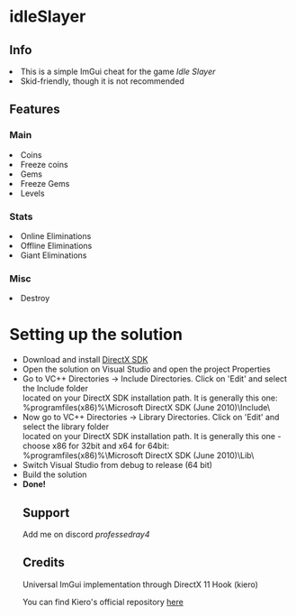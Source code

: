 # idleSlayer

## Info
<li>This is a simple ImGui cheat for the game <i>Idle Slayer</i></li>
<li>Skid-friendly, though it is not recommended</li>

## Features 
### Main
<li>Coins</li>
<li>Freeze coins</li>
<li>Gems</li>
<li>Freeze Gems</li>
<li>Levels</li>

### Stats
<li>Online Eliminations</li>
<li>Offline Eliminations</li>
<li>Giant Eliminations</li>

### Misc
<li>Destroy</li>

<h1>Setting up the solution</h1>
<ul>
  <li>Download and install <a href="https://www.microsoft.com/en-us/download/details.aspx?id=6812">DirectX SDK</a></li>
  <li>Open the solution on Visual Studio and open the project Properties</li>
  <li>Go to VC++ Directories -> Include Directories. Click on 'Edit' and select the Include folder <br/>located on your DirectX SDK installation path. It is generally this one: <br/>%programfiles(x86)%\Microsoft DirectX SDK (June 2010)\Include\
  <li>Now go to VC++ Directories -> Library Directories. Click on 'Edit' and select the library folder <br/> located on your DirectX SDK installation path. It is generally this one - choose x86 for 32bit and x64 for 64bit: <br/>%programfiles(x86)%\Microsoft DirectX SDK (June 2010)\Lib\</li>
  <li>Switch Visual Studio from debug to release (64 bit) </li>
  <li>Build the solution</li>
  <li><b>Done!</b></li
</ul>

## Support
<p>Add me on discord <i>professedray4</i></p>

## Credits
<p>Universal ImGui implementation through DirectX 11 Hook (kiero)</p>
<p>You can find Kiero's official repository <a href="https://github.com/Rebzzel/kiero">here</a>
